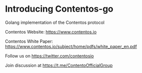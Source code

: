 
# Introducing Contentos-go

Golang implementation of the Contentos protocol

Contentos Website: https://www.contentos.io

Contentos White Paper: https://www.contentos.io/subject/home/pdfs/white_paper_en.pdf


Follow us on https://twitter.com/contentosio

Join discussion at https://t.me/ContentoOfficialGroup

